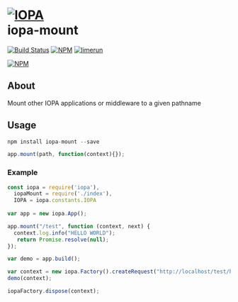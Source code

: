 # [![IOPA](http://iopa.io/iopa.png)](http://iopa.io)<br> iopa-mount

[![Build Status](https://api.shippable.com/projects/55f871f91895ca447415931e/badge?branchName=master)](https://app.shippable.com/projects/55f871f91895ca447415931e)
[![NPM](https://img.shields.io/badge/iopa-certified-99cc33.svg?style=flat-square)](http://iopa.io/)
[![limerun](https://img.shields.io/badge/limerun-certified-3399cc.svg?style=flat-square)](https://nodei.co/npm/limerun/)

[![NPM](https://nodei.co/npm/iopa-mount.png?downloads=true)](https://nodei.co/npm/iopa/)

## About

Mount other IOPA applications or middleware to a given pathname

## Usage

```js
npm install iopa-mount --save
```

```js
app.mount(path, function(context){});
```

### Example

```js
const iopa = require('iopa'),
  iopaMount = require('./index'),
  IOPA = iopa.constants.IOPA
 
var app = new iopa.App();

app.mount("/test", function (context, next) {
  context.log.info("HELLO WORLD");
   return Promise.resolve(null);
});

var demo = app.build();

var context = new iopa.Factory().createRequest("http://localhost/test/hello", "GET");
demo(context);

iopaFactory.dispose(context);
```